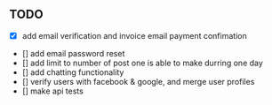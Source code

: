 ## TODO 
* [x] add email verification and invoice email payment confimation
* [] add email password reset
* [] add limit to number of post one is able to make durring one day
* [] add chatting functionality
* [] verify users with facebook & google, and merge user profiles
* [] make api tests



